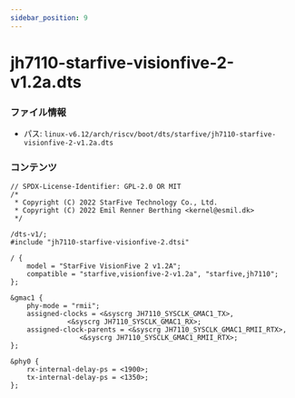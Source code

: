 ```yaml
---
sidebar_position: 9
---
```

# jh7110-starfive-visionfive-2-v1.2a.dts

### ファイル情報

- パス: `linux-v6.12/arch/riscv/boot/dts/starfive/jh7110-starfive-visionfive-2-v1.2a.dts`

### コンテンツ

```dts
// SPDX-License-Identifier: GPL-2.0 OR MIT
/*
 * Copyright (C) 2022 StarFive Technology Co., Ltd.
 * Copyright (C) 2022 Emil Renner Berthing <kernel@esmil.dk>
 */

/dts-v1/;
#include "jh7110-starfive-visionfive-2.dtsi"

/ {
	model = "StarFive VisionFive 2 v1.2A";
	compatible = "starfive,visionfive-2-v1.2a", "starfive,jh7110";
};

&gmac1 {
	phy-mode = "rmii";
	assigned-clocks = <&syscrg JH7110_SYSCLK_GMAC1_TX>,
			  <&syscrg JH7110_SYSCLK_GMAC1_RX>;
	assigned-clock-parents = <&syscrg JH7110_SYSCLK_GMAC1_RMII_RTX>,
				 <&syscrg JH7110_SYSCLK_GMAC1_RMII_RTX>;
};

&phy0 {
	rx-internal-delay-ps = <1900>;
	tx-internal-delay-ps = <1350>;
};

```
